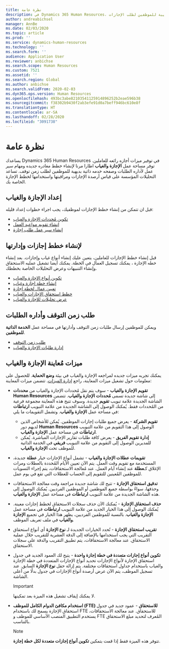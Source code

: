 ```yaml
---
title: نظرة عامة
description: في Dynamics 365 Human Resources، توفر مساحة عمل**الإجازة والغياب** اطار عمل مرنًا لإنشاء خطط إجازة جديدة وعمليات سير عمل لإدارة الطلبات وصفحة خدمه ذاتية بديهية للموظفين لطلب الإجازات.
author: andreabichsel
manager: AnnBe
ms.date: 02/03/2020
ms.topic: article
ms.prod: ''
ms.service: dynamics-human-resources
ms.technology: ''
ms.search.form: ''
audience: Application User
ms.reviewer: anbichse
ms.search.scope: Human Resources
ms.custom: 7521
ms.assetid: ''
ms.search.region: Global
ms.author: anbichse
ms.search.validFrom: 2020-02-03
ms.dyn365.ops.version: Human Resources
ms.openlocfilehash: 493bc3abe82103541125914896252b2eae596b38
ms.sourcegitcommit: f38302b9430f2ab3efe91d0a7beff946bc610e8f
ms.translationtype: HT
ms.contentlocale: ar-SA
ms.lasthandoff: 02/28/2020
ms.locfileid: "3091738"
---
```

# <a name="overview"></a>نظرة عامة

يساعدك Dynamics 365 Human Resources في توفير ميزات أجازه رائعه للعاملين. توفر مساحة عمل **الإجازة  والغياب** اطارا مرنا لإنشاء خطط مغادره جديده ومهام سير عمل لأداره الطلبات وصفحه خدمه ذاتية بديهية للموظفين لطلب زمن توقف. تساعد التحليلات المؤسسة على قياس أرصدة الإجازات ومراقبتها واستخدامها لخطط  الإجازة  الخاصة بك.

## <a name="set-up-leave-and-absence"></a>إعداد الإجازة والغياب

قبل ان تتمكن من إنشاء خطط الإجازات لموظفيك، يجب اجراء خطوات إعداد قليله:

- [تكوين مُحددات الإجازة والغياب](hr-leave-and-absence-parameters.md)
- [إنشاء تقويم مواعيد العمل](hr-leave-and-absence-working-time-calendar.md)
- [إنشاء سير عمل طلب إجازة](hr-leave-and-absence-workflow.md)

## <a name="create-and-manage-leave-plans"></a>لإنشاء خطط إجازات وإدارتها

قبل إنشاء خطط الإجازات للعاملين، يتعين عليك إنشاء أنواع غياب وإجازات. بعد إنشاء خطه  الإجازة ، يمكنك تسجيل العمال في الخطة. يمكنك أيضا تشغيل عمليه الاستحقاق وإنشاء التنبيهات وعرض التحليلات الخاصة بخططك.

- [تكوين أنواع الإجازة والغياب](hr-leave-and-absence-types.md)
- [إنشاء خطة إجازة وغياب](hr-leave-and-absence-plans.md)
- [تعيين عمال لخطة إجازة](hr-leave-and-absence-enroll.md)
- [خطط استحقاق الإجازات والغياب](hr-leave-and-absence-accrue.md)
- [عرض تحليلات للإجازة والغياب](hr-leave-and-absence-analytics.md)

## <a name="request-time-off-and-manage-requests"></a>طلب زمن التوقف وأداره الطلبات

ويمكن للموظفين إرسال طلبات زمن التوقف وأدارتها في مساحة عمل **الخدمة الذاتية للموظفين**.

- [طلب زمن التوقف](hr-employee-self-service-request-time-off.md)
- [إدارة طلبات الإجازة والغياب](hr-employee-self-service-manage-requests.md)

## <a name="leave-and-absence-preview-features"></a>ميزات مُعاينة الإجازة والغياب

يمكنك تجربه ميزات جديده لمراجعه  الإجازة  والغياب في بيئة **وضع الحماية**. للحصول على معلومات حول تشغيل ميزات المعاينة، راجع [إدارة الميزات](hr-admin-manage-features.md). تتضمن ميزات المعاينة:

- **تقويم الإجازة والغياب** - سوف يتم نقل مُحددات الإجازة والغياب من **محددات Human Resources** إلى شاشة جديدة تسمى **مُحددات الإجازة والغياب**. تتضمن الشاشة الجديدة علامة تبويب **تقويم** جديدة. وسوف تتيح هذه المعاينة مجموعة فرعية من المُحددات فقط. يُمكنك الوصول إلى الشاشة الجديدة من علامة التبويب **ارتباطات** في مساحة عمل **الإجازة والغياب**. وتشمل التقويمات ما يلي:
  - **تقويم الشركة** - يعرض جميع طلبات إجازات الموظفين. يُمكن للأشخاص الذين لديهم دور **Human Resources** الوصول إلى هذا التقويم من علامة التبويب **ارتباطات** في مساحة عمل **الإجازة والغياب**.
  - **إدارة تقويم الفريق** - يعرض كافة طلبات تقارير الإجازات المباشرة.  يُمكن للمديرين الوصول إلى التقويم من علامة التبويب **فريقي** في الخدمة الذاتية للموظف تحت **الإجازة والغياب**. 

- **تقويمات عطلات الإجازة والغياب** - تشمل أنواع الإجازات خيار **عطلة** جديدة، المستخدمة مع تقويم وقت العمل. يتم الآن تعيين الأيام المُحددة بالعطلات ومرات الإغلاق كـ**عطلة** عند إنشاء أيام العمل. عند مُعالجة الاستحقاقات، يتم إجراء التسويات للموظفين المُعينين للتقويم إلى الحساب للعطلات التي تقع في يوم عمل.

- **تدقيق استحقاق الإجازة** - تتيح لك شاشة جديدة مراجعة وقت معالجة الاستحقاقات وحذفها، سواءً بواسطة جميع الموظفين أو الموظفين الفرديين. يُمكنك الوصول إلى هذه الشاشة الجديدة من علامة التبويب **ارتباطات** في مساحة عمل **الإجازة والغياب**.

- **حذف استحقاق الإجازة** - يُمكنك الآن حذف سجلات الاستحقاق لخطط إجازات معينة. يُمكنك الوصول إلى هذا الخيار الجديد من علامة التبويب **ارتباطات** في مساحة عمل **الإجازة والغياب**. بالنسبة للموظفين الفرديين، يظهر هذا الخيار في تجميع **الإجازة والغياب** في ملف تعريف الموظف. 

- **تقريب استحقاق الإجازة** - تُحدد الخيارات الجديدة لـ **نوع الإجازة** أي أنواع استحقاق التقريب التي يجب استخدامها بالإضافة إلى الدقة العشرية للتقريب خلال عملية الاستحقاق. عند معالجة الاستحقاقات، يتم تطبيق التقريب والدقة على سجلات الاستحقاق. 

- **تكوين أنواع إجازات متعددة في خطة إجازة واحدة** - يتيح لك العمود الجديد في جدول استحقاق الإجازة لأنواع الإجازات تحديد أنواع الإجازات المتعددة في خطة الإجازة والغياب باستخدام جداول استحقاقات مختلفة. يتم إزالة حقل **نوع الإجازة** السابق. عند تسجيل الموظف، يتم الآن عرض أرصدة أنواع الإجازات في جدول بدلًا من أعلى الشاشة.

  > [!IMPORTANT]
  > لا يمكنك إيقاف تشغيل هذه الميزة بعد تمكينها.

- **استخدام مكافئ الدوام الكامل للموظف (FTE) للاستحقاق** - عمود جديد في جدول استحقاق الإجازة يسمح لك باستخدام FTE للاستحقاق. عند معالجة الاستحقاقات، يستخدم التطبيق المنصب الأساسي للموظف و FTE المُعرف لتحديد مبلغ الاستحقاق بالتناسب.

  > [!NOTE]
  > تتوفر هذه الميزة فقط إذا قمت بتمكين **تكوين أنواع إجازات متعددة لكل خطة إجازة**. 
